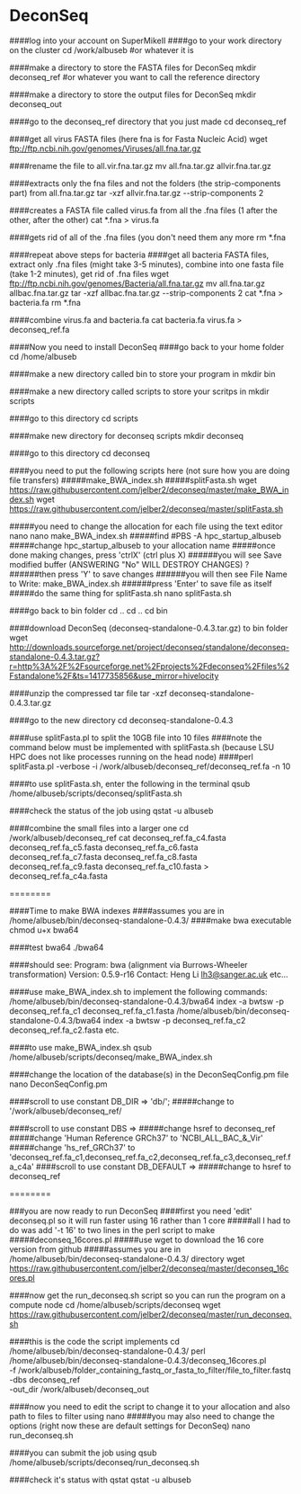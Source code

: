 DeconSeq
========
####log into your account on SuperMikeII
####go to your work directory on the cluster
    cd /work/albuseb #or whatever it is

####make a directory to store the FASTA files for DeconSeq
    mkdir deconseq_ref #or whatever you want to call the reference directory

####make a directory to store the output files for DeconSeq
    mkdir deconseq_out

####go to the deconseq_ref directory that you just made
    cd deconseq_ref

####get all virus FASTA files (here fna is for Fasta Nucleic Acid)
    wget ftp://ftp.ncbi.nih.gov/genomes/Viruses/all.fna.tar.gz

####rename the file to all.vir.fna.tar.gz
    mv all.fna.tar.gz allvir.fna.tar.gz

####extracts only the fna files and not the folders (the strip-components part) from all.fna.tar.gz
    tar -xzf allvir.fna.tar.gz --strip-components 2

####creates a FASTA file called virus.fa from all the .fna files (1 after the other, after the other)
    cat *.fna > virus.fa

####gets rid of all of the .fna files (you don't need them any more
    rm *.fna

####repeat above steps for bacteria
####get all bacteria FASTA files, extract only .fna files (might take 3-5 minutes), combine into one fasta file (take 1-2 minutes), get rid of .fna files
    wget ftp://ftp.ncbi.nih.gov/genomes/Bacteria/all.fna.tar.gz
    mv all.fna.tar.gz allbac.fna.tar.gz
    tar -xzf allbac.fna.tar.gz --strip-components 2
    cat *.fna > bacteria.fa
    rm *.fna

####combine virus.fa and bacteria.fa
    cat bacteria.fa virus.fa > deconseq_ref.fa

####Now you need to install DeconSeq
####go back to your home folder
    cd /home/albuseb

####make a new directory called bin to store your program in
    mkdir bin

####make a new directory called scripts to store your scritps in
    mkdir scripts

####go to this directory
    cd scripts

####make new directory for deconseq scripts
    mkdir deconseq

####go to this directory
    cd deconseq

####you need to put the following scripts here (not sure how you are doing file transfers)
#####make_BWA_index.sh
#####splitFasta.sh
    wget https://raw.githubusercontent.com/jelber2/deconseq/master/make_BWA_index.sh
    wget https://raw.githubusercontent.com/jelber2/deconseq/master/splitFasta.sh

#####you need to change the allocation for each file using the text editor nano
    nano make_BWA_index.sh
#####find #PBS -A hpc_startup_albuseb
#####change hpc_startup_albuseb to your allocation name
#####once done making changes, press 'ctrlX' (ctrl plus X)
######you will see   Save modified buffer (ANSWERING "No" WILL DESTROY CHANGES) ?
######then press 'Y' to save changes
######you will then see   File Name to Write: make_BWA_index.sh
######press 'Enter' to save file as itself
#####do the same thing for splitFasta.sh
    nano splitFasta.sh

####go back to bin folder
    cd ..
    cd ..
    cd bin

####download DeconSeq (deconseq-standalone-0.4.3.tar.gz) to bin folder
    wget http://downloads.sourceforge.net/project/deconseq/standalone/deconseq-standalone-0.4.3.tar.gz?r=http%3A%2F%2Fsourceforge.net%2Fprojects%2Fdeconseq%2Ffiles%2Fstandalone%2F&ts=1417735856&use_mirror=hivelocity

####unzip the compressed tar file
    tar -xzf deconseq-standalone-0.4.3.tar.gz

####go to the new directory
    cd deconseq-standalone-0.4.3

####use splitFasta.pl to split the 10GB file into 10 files
####note the command below must be implemented with splitFasta.sh (because LSU HPC does not like processes running on the head node)
####perl splitFasta.pl -verbose -i /work/albuseb/deconseq_ref/deconseq_ref.fa -n 10

####to use splitFasta.sh, enter the following in the terminal
    qsub /home/albuseb/scripts/deconseq/splitFasta.sh

####check the status of the job using
    qstat -u albuseb

####combine the small files into a larger one
    cd /work/albuseb/deconseq_ref
    cat deconseq_ref.fa_c4.fasta deconseq_ref.fa_c5.fasta deconseq_ref.fa_c6.fasta deconseq_ref.fa_c7.fasta deconseq_ref.fa_c8.fasta deconseq_ref.fa_c9.fasta deconseq_ref.fa_c10.fasta > deconseq_ref.fa_c4a.fasta

========

####Time to make BWA indexes
####assumes you are in /home/albuseb/bin/deconseq-standalone-0.4.3/
####make bwa executable
    chmod u+x bwa64

####test bwa64
    ./bwa64

####should see:
    Program: bwa (alignment via Burrows-Wheeler transformation)
    Version: 0.5.9-r16
    Contact: Heng Li <lh3@sanger.ac.uk>
    etc...

####use make_BWA_index.sh to implement the following commands:
    /home/albuseb/bin/deconseq-standalone-0.4.3/bwa64 index -a bwtsw -p deconseq_ref.fa_c1 deconseq_ref.fa_c1.fasta
    /home/albuseb/bin/deconseq-standalone-0.4.3/bwa64 index -a bwtsw -p deconseq_ref.fa_c2 deconseq_ref.fa_c2.fasta
    etc.

####to use make_BWA_index.sh
    qsub /home/albuseb/scripts/deconseq/make_BWA_index.sh


####change the location of the database(s) in the DeconSeqConfig.pm file
    nano DeconSeqConfig.pm

####scroll to use constant DB_DIR => 'db/';
#####change to '/work/albuseb/deconseq_ref/

####scroll to use constant DBS =>
#####change hsref to deconseq_ref
#####change 'Human Reference GRCh37' to 'NCBI_ALL_BAC_&_Vir'
#####change 'hs_ref_GRCh37' to 'deconseq_ref.fa_c1,deconseq_ref.fa_c2,deconseq_ref.fa_c3,deconseq_ref.fa_c4a'
####scroll to use constant DB_DEFAULT =>
#####change to hsref to deconseq_ref

========

###you are now ready to run DeconSeq
####first you need 'edit' deconseq.pl so it will run faster using 16 rather than 1 core
#####all I had to do was add '-t 16' to two lines in the perl script to make
#####deconseq_16cores.pl
#####use wget to download the 16 core version from github
#####assumes you are in /home/albuseb/bin/deconseq-standalone-0.4.3/ directory
    wget https://raw.githubusercontent.com/jelber2/deconseq/master/deconseq_16cores.pl

####now get the run_deconseq.sh script so you can run the program on a compute node
    cd /home/albuseb/scripts/deconseq
    wget https://raw.githubusercontent.com/jelber2/deconseq/master/run_deconseq.sh

####this is the code the script implements
    cd /home/albuseb/bin/deconseq-standalone-0.4.3/
    perl /home/albuseb/bin/deconseq-standalone-0.4.3/deconseq_16cores.pl \
    -f /work/albuseb/folder_containing_fastq_or_fasta_to_filter/file_to_filter.fastq \
    -dbs deconseq_ref \
    -out_dir /work/albuseb/deconseq_out

####now you need to edit the script to change it to your allocation and also path to files to filter using nano
#####you may also need to change the options (right now these are default settings for DeconSeq)
    nano run_deconseq.sh

####you can submit the job using
    qsub /home/albuseb/scripts/deconseq/run_deconseq.sh

####check it's status with qstat
    qstat -u albuseb